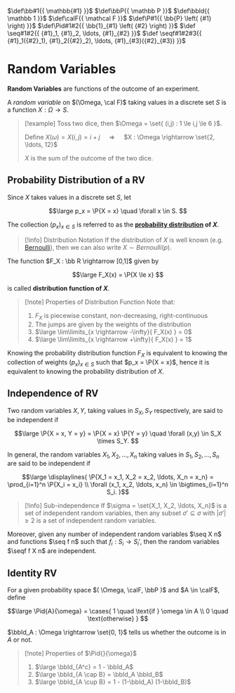 $\def\bb#1{{ \mathbb{#1} }}$
$\def\bbP{{ \mathbb P }}$
$\def\bbId{{ \mathbb 1 }}$
$\def\calF{{ \mathcal F }}$
$\def\P#1{{ \bb{P} \left( {#1} \right) }}$
$\def\Pid#1#2{{ \bb{1}_{#1} \left( {#2} \right) }}$
$\def \seq#1#2{{ {#1}_1, {#1}_2, \ldots, {#1}_{#2} }}$
$\def \seqf#1#2#3{{ {#1}_1({#2}_1), {#1}_2({#2}_2), \ldots, {#1}_{#3}({#2}_{#3}) }}$

# Random Variables

**Random Variables** are functions of the outcome of an experiment.

A *random variable* on $(\Omega, \cal F)$ taking values in a discrete set $S$ is a function $X : \Omega \rightarrow S$.

> [!example]
> Toss two dice, then $\Omega = \set{ (i,j) : 1 \le i,j \le 6 }$.
> 
> Define $X(\omega) = X(i,j) = i+j$
> $\quad \Longrightarrow \quad$
> $X : \Omega \rightarrow \set{2, \ldots, 12}$
> 
> $X$ is the sum of the outcome of the two dice.

## Probability Distribution of a RV

Since $X$ takes values in a discrete set $S$, let

$$\large
	p_x = \P{X = x} \quad \forall x \in S.
$$

The collection $(p_x)_{x \in S}$ is referred to as the **[probability distribution](/Probability/Random%20Variables/Probability%20Distributions.md#Probability%20Distributions) of $X$**.

> [!info] Distribution Notation
> If the distribution of $X$ is well known (e.g. [Bernoulli](/Probability/Random%20Variables/Probability%20Distributions.md#Bernoulli%20Distribution)), then we can also write $X \sim Bernoulli(p)$.

The function $F_X : \bb R \rightarrow [0,1]$ given by

$$\large
	F_X(x) = \P{X \le x}
$$

is called **distribution function of $X$**.

> [!note] Properties of Distribution Function
> Note that:
> 1. $F_X$ is piecewise constant, non-decreasing, right-continuous
> 2. The jumps are given by the weights of the distribution
> 3. $\large \lim\limits_{x \rightarrow -\infty}{ F_X(x) } = 0$
> 4. $\large \lim\limits_{x \rightarrow +\infty}{ F_X(x) } = 1$

Knowing the probability distribution function $F_X$ is equivalent to knowing the collection of weights $(p_x)_{x \in S}$ such that $p_x = \P{X = x}$, hence it is equivalent to knowing the probability distribution of $X$.

## Independence of RV

Two random variables $X,Y$, taking values in $S_X,S_Y$ respectively, are said to be independent if

$$\large
	\P{X = x, Y = y} = \P{X = x} \P{Y = y}
	\quad \forall (x,y) \in S_X \times S_Y.
$$

In general, the random variables $X_1, X_2, \ldots, X_n$ taking values in $S_1, S_2, \ldots, S_n$ are said to be independent if

$$\large \displaylines{
	\P{X_1 = x_1, X_2 = x_2, \ldots, X_n = x_n}
	= \prod_{i=1}^n \P{X_i = x_i} \\
	\forall (x_1, x_2, \ldots, x_n) \in \bigtimes_{i=1}^n S_i.
}$$

> [!info] Sub-independence
> If $\sigma = \set{X_1, X_2, \ldots, X_n}$ is a set of independent random variables, then any subset $\sigma' \subseteq \sigma$ with $|\sigma'| \ge 2$ is a set of independent random variables.

Moreover, given any number of independent random variables $\seq X n$ and functions $\seq f n$ such that $f_i : S_i \rightarrow S_i'$, then the random variables $\seqf f X n$ are independent.

## Identity RV

For a given probability space $( \Omega, \calF, \bbP )$ and $A \in \calF$, define

$$\large
	\Pid{A}{\omega} = \cases{
		1 \quad \text{if } \omega \in A \\
		0 \quad \text{otherwise}
	}
$$

$\bbId_A : \Omega \rightarrow \set{0, 1}$ tells us whether the outcome is in $A$ or not.

> [!note] Properties of $\Pid{}{\omega}$
> 1. $\large \bbId_{A^c} = 1 - \bbId_A$
> 2. $\large \bbId_{A \cap B} = \bbId_A \bbId_B$
> 3. $\large \bbId_{A \cup B} = 1 - (1-\bbId_A) (1-\bbId_B)$
